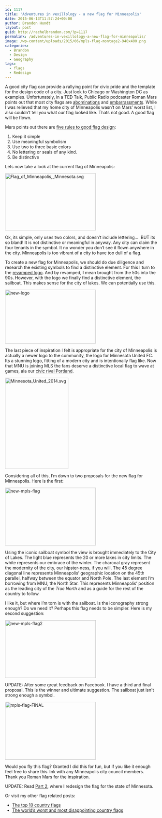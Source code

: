 ```yaml
---
id: 1117
title: 'Adventures in vexillology - a new flag for Minneapolis'
date: 2015-06-13T11:57:24+00:00
author: Brandon Hundt
layout: post
guid: http://rachelbrandon.com/?p=1117
permalink: /adventures-in-vexillology-a-new-flag-for-minneapolis/
image: /wp-content/uploads/2015/06/mpls-flag-montage2-940x400.png
categories:
  - Brandon
  - Design
  - Geography
tags:
  - flags
  - Redesign
---
```

A good city flag can provide a rallying point for civic pride and the template for the design code of a city. Just look to Chicago or Washington DC as examples. Unfortunately, in a TED Talk, Public Radio podcaster Roman Mars points out that most city flags are [abominations](https://en.wikipedia.org/wiki/Flag_of_Milwaukee) and [embarrassments](https://en.wikipedia.org/wiki/File:Cedar_rapids_flag.png). While I was relieved that my home city of Minneapolis wasn’t on Mars’ worst list, I also couldn’t tell you what our flag looked like. Thats not good. A good flag will be flown.<!--more-->



Mars points out there are [five rules to good flag design](http://99percentinvisible.org/episode/vexillonaire/):

  1. Keep it simple
  2. Use meaningful symbolism
  3. Use two to three basic colors
  4. No lettering or seals of any kind.
  5. Be distinctive

Lets now take a look at the current flag of Minneapolis:

[<img class="alignnone wp-image-1118 size-medium" src="http://rachelbrandon.com/wp-content/uploads/2015/06/Flag_of_Minneapolis_Minnesota.svg_-300x188.png" alt="Flag_of_Minneapolis,_Minnesota.svg" width="300" height="188" srcset="https://rachelbrandon.com/wp-content/uploads/2015/06/Flag_of_Minneapolis_Minnesota.svg_-300x188.png 300w, https://rachelbrandon.com/wp-content/uploads/2015/06/Flag_of_Minneapolis_Minnesota.svg_.png 319w" sizes="(max-width: 300px) 100vw, 300px" />](http://rachelbrandon.com/wp-content/uploads/2015/06/Flag_of_Minneapolis_Minnesota.svg_.png)

Ok, its simple, only uses two colors, and doesn’t include lettering…  BUT its so bland! It is not distinctive or meaningful in anyway. Any city can claim the four tenants in the symbol. It no wonder you don’t see it flown anywhere in the city. Minneapolis is too vibrant of a city to have too dull of a flag.

To create a new flag for Minneapolis, we should do due diligence and research the existing symbols to find a distinctive element. For this I turn to the [revamped logo](http://blogs.mprnews.org/cities/2015/02/new-minneapolis-logo-now-with-fewer-sailboats/). And by revamped, I mean brought from the 50s into the 90s. However, with the logo we finally find a distinctive element, the sailboat. This makes sense for the city of lakes. We can potentially use this.

[<img class="alignnone wp-image-1122 size-medium" src="http://rachelbrandon.com/wp-content/uploads/2015/06/new-logo-300x177.jpg" alt="new-logo" width="300" height="177" srcset="https://rachelbrandon.com/wp-content/uploads/2015/06/new-logo-300x177.jpg 300w, https://rachelbrandon.com/wp-content/uploads/2015/06/new-logo.jpg 845w" sizes="(max-width: 300px) 100vw, 300px" />](http://rachelbrandon.com/wp-content/uploads/2015/06/new-logo.jpg)

The last piece of inspiration I felt is appropriate for the city of Minneapolis is actually a newer logo to the community, the logo for Minnesota United FC. Its a stunning logo, fitting of a modern city and is intentionally flag like. Now that MNU is joining MLS the fans deserve a distinctive local flag to wave at games, ala our [civic rival Portland](https://en.wikipedia.org/wiki/Flag_of_Portland,_Oregon#/media/File:Portland_Flags_%2B_Smoke.jpg).

<img class="alignnone wp-image-1120 size-medium" src="http://rachelbrandon.com/wp-content/uploads/2015/06/Minnesota_United_2014.svg_-209x300.png" alt="Minnesota_United_2014.svg" width="209" height="300" srcset="https://rachelbrandon.com/wp-content/uploads/2015/06/Minnesota_United_2014.svg_-209x300.png 209w, https://rachelbrandon.com/wp-content/uploads/2015/06/Minnesota_United_2014.svg_.png 400w" sizes="(max-width: 209px) 100vw, 209px" />

Considering all of this, I’m down to two proposals for the new flag for Minneapolis. Here is the first:

[<img class="alignnone wp-image-1123 size-medium" src="http://rachelbrandon.com/wp-content/uploads/2015/06/new-mpls-flag-300x190.png" alt="new-mpls-flag" width="300" height="190" srcset="https://rachelbrandon.com/wp-content/uploads/2015/06/new-mpls-flag-300x190.png 300w, https://rachelbrandon.com/wp-content/uploads/2015/06/new-mpls-flag.png 842w" sizes="(max-width: 300px) 100vw, 300px" />](http://rachelbrandon.com/wp-content/uploads/2015/06/new-mpls-flag.png)

Using the iconic sailboat symbol the view is brought immediately to the City of Lakes. The light blue represents the 20 or more lakes in city limits. The white represents our embrace of the winter. The charcoal gray represent the modernity of the city, our hipster-ness, if you will. The 45 degree diagonal line represents Minneapolis’ geographic location on the 45th parallel, halfway between the equator and North Pole. The last element I’m borrowing from MNU, the North Star. This represents Minneapolis’ position as the leading city of the _True North_ and as a guide for the rest of the country to follow.

I like it, but where I’m torn is with the sailboat. Is the iconography strong enough? Do we need it? Perhaps this flag needs to be simpler. Here is my second suggestion:

[<img class="alignnone size-medium wp-image-1124" src="http://rachelbrandon.com/wp-content/uploads/2015/06/new-mpls-flag2-300x190.png" alt="new-mpls-flag2" width="300" height="190" srcset="https://rachelbrandon.com/wp-content/uploads/2015/06/new-mpls-flag2-300x190.png 300w, https://rachelbrandon.com/wp-content/uploads/2015/06/new-mpls-flag2.png 842w" sizes="(max-width: 300px) 100vw, 300px" />](http://rachelbrandon.com/wp-content/uploads/2015/06/new-mpls-flag2.png)

UPDATE: After some great feedback on Facebook. I have a third and final proposal. This is the winner and ultimate suggestion. The sailboat just isn't strong enough a symbol.

[<img class="alignnone size-medium wp-image-1130" src="http://rachelbrandon.com/wp-content/uploads/2015/06/mpls-flag-FINAL-300x190.png" alt="mpls-flag-FINAL" width="300" height="190" srcset="https://rachelbrandon.com/wp-content/uploads/2015/06/mpls-flag-FINAL-300x190.png 300w, https://rachelbrandon.com/wp-content/uploads/2015/06/mpls-flag-FINAL.png 599w" sizes="(max-width: 300px) 100vw, 300px" />](http://rachelbrandon.com/wp-content/uploads/2015/06/mpls-flag-FINAL.png)

Would you fly this flag? Granted I did this for fun, but if you like it enough feel free to share this link with any Minneapolis city council members. Thank you Roman Mars for the inspiration.

UPDATE: Read [Part 2](http://rachelbrandon.com/adventures-in-vexillology-a-new-flag-for-minnesota/), where I redesign the flag for the state of Minnesota.

Or visit my other flag related posts:

  * [The top 10 country flags](http://rachelbrandon.com/adventures-in-vexillology-the-top-10-best-designed-flags/)
  * [The world’s worst and most disappointing country flags](http://rachelbrandon.com/adventures-in-vexillology-mailbag-the-worlds-worst-and-most-disapointing-flags/)
